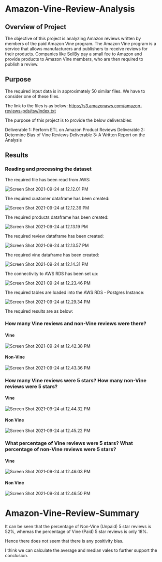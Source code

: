 #   Amazon-Vine-Review-Analysis

## Overview of Project
The objective of this project is analyzing Amazon reviews written by members of the paid Amazon Vine program. The Amazon Vine program is a service that allows manufacturers and publishers to receive reviews for their products. Companies like SellBy pay a small fee to Amazon and provide products to Amazon Vine members, who are then required to publish a review.


## Purpose

The required input data is in approximately 50 similar files. We have to consider one of these files.

The link to the files is as below:
https://s3.amazonaws.com/amazon-reviews-pds/tsv/index.txt

The purpose of this project is to provide the below deliverables:

Deliverable 1: Perform ETL on Amazon Product Reviews
Deliverable 2: Determine Bias of Vine Reviews
Deliverable 3: A Written Report on the Analysis

## Results

### Reading and processing the dataset

The required file has been read from AWS:

![Screen Shot 2021-09-24 at 12.12.01 PM](https://i.imgur.com/nfM6WhL.png)

The required customer dataframe has been created:

![Screen Shot 2021-09-24 at 12.12.36 PM](https://i.imgur.com/hbfpXSU.png)

The required products dataframe has been created:

![Screen Shot 2021-09-24 at 12.13.19 PM](https://i.imgur.com/d3ZTU7Z.png)

The required review dataframe has been created:

![Screen Shot 2021-09-24 at 12.13.57 PM](https://i.imgur.com/a8Hu03K.png)


The required vine dataframe has been created:

![Screen Shot 2021-09-24 at 12.14.31 PM](https://i.imgur.com/k7Q9nbR.png)

The connectivity to AWS RDS has been set up:

![Screen Shot 2021-09-24 at 12.23.46 PM](https://i.imgur.com/RpcWopm.png)

The required tables are loaded into the AWS RDS - Postgres Instance:

![Screen Shot 2021-09-24 at 12.29.34 PM](https://i.imgur.com/PRrF0Ps.png)

The required results are as below:

### How many Vine reviews and non-Vine reviews were there?

#### Vine

![Screen Shot 2021-09-24 at 12.42.38 PM](https://i.imgur.com/DADcADH.png)

#### Non-Vine

![Screen Shot 2021-09-24 at 12.43.36 PM](https://i.imgur.com/FrD7Qft.png)

### How many Vine reviews were 5 stars? How many non-Vine reviews were 5 stars?

#### Vine

![Screen Shot 2021-09-24 at 12.44.32 PM](https://i.imgur.com/zyU2DBq.png)

#### Non Vine

![Screen Shot 2021-09-24 at 12.45.22 PM](https://i.imgur.com/fZtAhPM.png)

### What percentage of Vine reviews were 5 stars? What percentage of non-Vine reviews were 5 stars?

#### Vine

![Screen Shot 2021-09-24 at 12.46.03 PM](https://i.imgur.com/U5p3taj.png)

#### Non Vine

![Screen Shot 2021-09-24 at 12.46.50 PM](https://i.imgur.com/2fG9WTx.png)


#   Amazon-Vine-Review-Summary

It can be seen that the percentage of  Non-Vine (Unpaid) 5 star reviews is 52%, whereas the percentage of Vine (Paid) 5 star reviews is only 18%.

Hence there does not seem that there is any positivity bias.

I think we can calculate the average and median vales to further support the conclusion.






